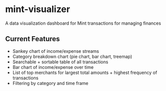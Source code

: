 # mint-visualizer
A data visualization dashboard for Mint transactions for managing finances

## Current Features
* Sankey chart of income/expense streams
* Category breakdown chart (pie chart, bar chart, treemap)
* Searchable + sortable table of all transactions
* Bar chart of income/expense over time
* List of top merchants for largest total amounts + highest frequency of transactions
* Filtering by category and time frame
